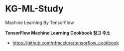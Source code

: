 # KG-ML-Study
Machine Learning By TensorFlow


**TensorFlow Machine Learning Cookbook 참고 주소**
- https://github.com/nfmcclure/tensorflow_cookbook
